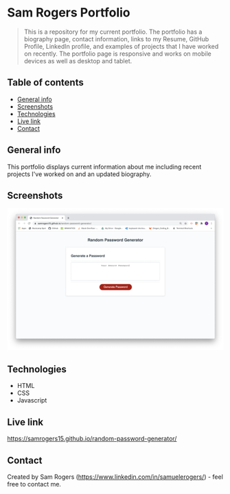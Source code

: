 # Sam Rogers Portfolio
> This is a repository for my current portfolio. The portfolio has a biography page, contact information, links to my Resume, GitHub Profile, LinkedIn profile, and examples of projects that I have worked on recently. The portfolio page is responsive and works on mobile devices as well as desktop and tablet.

## Table of contents
* [General info](#general-info)
* [Screenshots](#screenshots)
* [Technologies](#technologies)
* [Live link](#live-link)
* [Contact](#contact)

## General info
This portfolio displays current information about me including recent projects I've worked on and an updated biography.

## Screenshots
![Random Password Generator](./Assets/images/random-password-generator-screenshot.png)

## Technologies
* HTML
* CSS
* Javascript

## Live link
https://samrogers15.github.io/random-password-generator/

## Contact
Created by Sam Rogers (https://www.linkedin.com/in/samuelerogers/) - feel free to contact me.